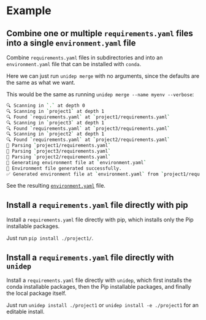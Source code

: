 # Example

## Combine one or multiple `requirements.yaml` files into a single `environment.yaml` file

Combine `requirements.yaml` files in subdirectories and into an `environment.yaml` file that can be installed with `conda`.

Here we can just run `unidep merge` with no arguments, since the defaults are the same as what we want.

This would be the same as running `unidep merge --name myenv --verbose`:

<!-- CODE:BASH:START -->
<!-- echo '```bash' -->
<!-- unidep merge --name myenv --verbose -->
<!-- echo '```' -->
<!-- CODE:END -->
<!-- OUTPUT:START -->
<!-- ⚠️ This content is auto-generated by `markdown-code-runner`. -->
```bash
🔍 Scanning in `.` at depth 0
🔍 Scanning in `project1` at depth 1
🔍 Found `requirements.yaml` at `project1/requirements.yaml`
🔍 Scanning in `project3` at depth 1
🔍 Found `requirements.yaml` at `project3/requirements.yaml`
🔍 Scanning in `project2` at depth 1
🔍 Found `requirements.yaml` at `project2/requirements.yaml`
📄 Parsing `project1/requirements.yaml`
📄 Parsing `project3/requirements.yaml`
📄 Parsing `project2/requirements.yaml`
📝 Generating environment file at `environment.yaml`
📝 Environment file generated successfully.
✅ Generated environment file at `environment.yaml` from `project1/requirements.yaml`, `project3/requirements.yaml`, `project2/requirements.yaml`
```

<!-- OUTPUT:END -->


See the resulting [`environment.yaml`](environment.yaml) file.

## Install a `requirements.yaml` file directly with pip

Install a `requirements.yaml` file directly with pip, which installs only the Pip installable packages.

Just run `pip install ./project1/`.

## Install a `requirements.yaml` file directly with `unidep`

Install a `requirements.yaml` file directly with `unidep`, which first installs the conda installable packages, then the Pip installable packages, and finally the local package itself.

Just run `unidep install ./project1` or `unidep install -e ./project1` for an editable install.

<!-- CODE:BASH:START -->
<!-- echo '```bash' -->
<!-- unidep install --dry-run -e ./project1 -->
<!-- echo '```' -->
<!-- CODE:END -->
<!-- OUTPUT:START -->
<!-- ⚠️ This content is auto-generated by `markdown-code-runner`. -->
```bash
```

<!-- OUTPUT:END -->
